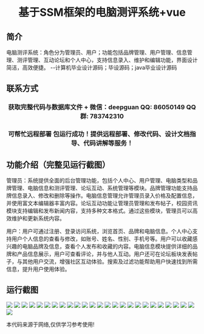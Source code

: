 <p><h1 align="center">基于SSM框架的电脑测评系统+vue</h1></p>

## 简介
电脑测评系统：角色分为管理员、用户；功能包括品牌管理、用户管理、信息管理、测评管理、互动论坛和个人中心，支持信息录入、维护和编辑功能，界面设计简洁，高效便捷。    --计算机毕业设计源码；毕设源码；java毕业设计源码


## 联系方式
<p><h3 align="center">获取完整代码与数据库文件 + 微信：deepguan QQ: 86050149 QQ群: 783742310</h3></p>
<p><h3 align="center">可帮忙远程部署 包运行成功！提供远程部署、修改代码、设计文档指导、代码讲解等服务！</h3></p>

## 功能介绍（完整见运行截图）
管理员：系统提供全面的后台管理功能，包括个人中心、用户管理、电脑类型和品牌管理、电脑信息和测评管理、论坛互动、系统管理等模块。品牌管理功能支持品牌信息录入、修改和删除等操作。电脑信息管理允许管理员录入价格及配置信息，并使用富文本编辑器丰富内容。论坛互动功能让管理员管理和发布帖子，校园资讯模块支持编辑和发布新闻内容，支持多种文本格式。通过这些模块，管理员可以高效维护和更新系统内容。

用户：用户可通过注册、登录访问系统，浏览首页、品牌和电脑信息。个人中心支持用户个人信息的查看与修改，如账号、姓名、性别、手机号等。用户可以收藏感兴趣的电脑品牌及信息，查看个人发布和收藏的内容。电脑信息模块提供详细的品牌和产品信息展示，用户可查看评论，并与他人互动。用户还可在论坛板块发表帖子，与其他用户交流，增强社区互动体验。搜索及过滤功能帮助用户快速找到所需信息，提升用户使用体验。


## 运行截图
![](img/001.jpg)
![](img/002.jpg)
![](img/003.jpg)
![](img/004.jpg)
![](img/005.jpg)
![](img/006.jpg)
![](img/007.jpg)
![](img/008.jpg)
![](img/009.jpg)
![](img/010.jpg)
![](img/011.jpg)
![](img/012.jpg)
![](img/013.jpg)
![](img/014.jpg)
![](img/015.jpg)
![](img/016.jpg)
![](img/017.jpg)
![](img/018.jpg)
![](img/019.jpg)
![](img/020.jpg)
![](img/021.jpg)
![](img/022.jpg)
![](img/023.jpg)
![](img/024.jpg)
![](img/025.jpg)
![](img/026.jpg)

<p>本代码来源于网络,仅供学习参考使用!</p>
